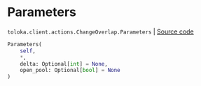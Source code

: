 # Parameters
`toloka.client.actions.ChangeOverlap.Parameters` | [Source code](https://github.com/Toloka/toloka-kit/blob/v1.2.0/src/client/actions.py#L154)

```python
Parameters(
    self,
    *,
    delta: Optional[int] = None,
    open_pool: Optional[bool] = None
)
```

